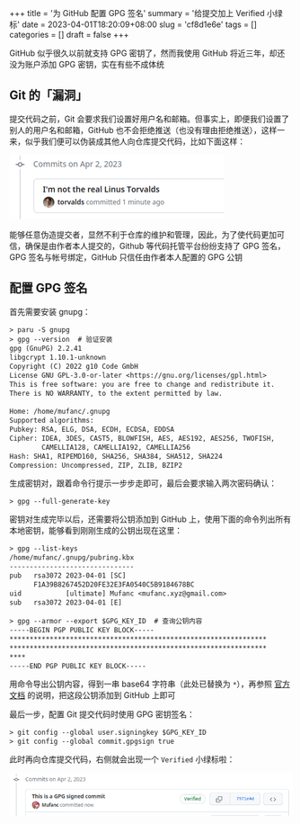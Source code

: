 +++
title = '为 GitHub 配置 GPG 签名'
summary = '给提交加上 Verified 小绿标'
date = 2023-04-01T18:20:09+08:00
slug = 'cf8d1e6e'
tags = []
categories = []
draft = false
+++

GitHub 似乎很久以前就支持 GPG 密钥了，然而我使用 GitHub 将近三年，却还没为账户添加 GPG 密钥，实在有些不成体统

## Git 的「漏洞」

提交代码之前，Git 会要求我们设置好用户名和邮箱。但事实上，即便我们设置了别人的用户名和邮箱，GitHub 也不会拒绝推送（也没有理由拒绝推送），这样一来，似乎我们便可以伪装成其他人向仓库提交代码，比如下面这样：

![](./fake-commit.png)

能够任意伪造提交者，显然不利于仓库的维护和管理，因此，为了使代码更加可信，确保是由作者本人提交的，Github 等代码托管平台纷纷支持了 GPG 签名，GPG 签名与帐号绑定，GitHub 只信任由作者本人配置的 GPG 公钥

## 配置 GPG 签名

首先需要安装 gnupg：

```shell
> paru -S gnupg
> gpg --version  # 验证安装
gpg (GnuPG) 2.2.41
libgcrypt 1.10.1-unknown
Copyright (C) 2022 g10 Code GmbH
License GNU GPL-3.0-or-later <https://gnu.org/licenses/gpl.html>
This is free software: you are free to change and redistribute it.
There is NO WARRANTY, to the extent permitted by law.

Home: /home/mufanc/.gnupg
Supported algorithms:
Pubkey: RSA, ELG, DSA, ECDH, ECDSA, EDDSA
Cipher: IDEA, 3DES, CAST5, BLOWFISH, AES, AES192, AES256, TWOFISH,
        CAMELLIA128, CAMELLIA192, CAMELLIA256
Hash: SHA1, RIPEMD160, SHA256, SHA384, SHA512, SHA224
Compression: Uncompressed, ZIP, ZLIB, BZIP2
```

生成密钥对，跟着命令行提示一步步走即可，最后会要求输入两次密码确认：

```shell
> gpg --full-generate-key
```

密钥对生成完毕以后，还需要将公钥添加到 GitHub 上，使用下面的命令列出所有本地密钥，能够看到刚刚生成的公钥出现在这里：

```shell
> gpg --list-keys
/home/mufanc/.gnupg/pubring.kbx
-------------------------------
pub   rsa3072 2023-04-01 [SC]
      F1A39B8267452D20FE32E3FA0540C5B9184678BC
uid           [ultimate] Mufanc <mufanc.xyz@gmail.com>
sub   rsa3072 2023-04-01 [E]

> gpg --armor --export $GPG_KEY_ID  # 查询公钥内容
-----BEGIN PGP PUBLIC KEY BLOCK-----
****************************************************************
****************************************************************
****
-----END PGP PUBLIC KEY BLOCK-----
```

用命令导出公钥内容，得到一串 base64 字符串（此处已替换为 `*`），再参照 [官方文档](https://docs.github.com/zh/authentication/managing-commit-signature-verification/adding-a-gpg-key-to-your-github-account) 的说明，把这段公钥添加到 GitHub 上即可

最后一步，配置 Git 提交代码时使用 GPG 密钥签名：

```shell
> git config --global user.signingkey $GPG_KEY_ID
> git config --global commit.gpgsign true
```

此时再向仓库提交代码，右侧就会出现一个 `Verified` 小绿标啦：

![](./signed-commit.png)
